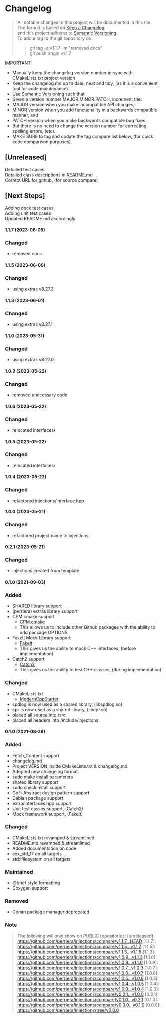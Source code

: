 # Changelog

> All notable changes to this project will be documented in this file.</br>
> The format is based on [Keep a Changelog](https://keepachangelog.com/en/1.0.0/), </br>
> and this project adheres to [Semantic Versioning](https://semver.org/spec/v2.0.0.html).</br>
> To add a tag to the git repository do:
>
> > git tag -a v1.1.7 -m "removed docs"</br>
> > git push origin v1.1.7

IMPORTANT:

- Manually keep the changelog version number in sync with CMakeLists.txt project version<br>
- Keep the changelog.md up to date, neat and tidy, (as it is a convenient tool for code maintenance).<br>
- Use [Semantic Versioning](https://semver.org/spec/v2.0.0.html) such that<br>
- Given a version number MAJOR.MINOR.PATCH, increment the:<br>
- MAJOR version when you make incompatible API changes,<br>
- MINOR version when you add functionality in a backwards compatible manner, and<br>
- PATCH version when you make backwards compatible bug fixes. <br>
- But there is no need to change the version number for correcting spelling errors, (etc).<br>
- MAKE SURE to tag and update the tag compare list below, (for quick code comparison purposes).<br>

## [Unreleased]

Detailed test cases</br>
Detailed class descriptions in README.md</br>
Correct URL for github, (for source compare)</br>

## [Next Steps]

Adding dock test cases </br>
Adding unit test cases </br>
Updated README.md accordingly</br>

#### 1.1.7 (2023-06-09)
### Changed
- removed docs

#### 1.1.5 (2023-06-09)
### Changed
- using extras v8.27.3

#### 1.1.3 (2023-06-01)
### Changed
- using extras v8.27.1

#### 1.1.0 (2023-05-31)
### Changed
- using extras v8.27.0

#### 1.0.9 (2023-05-22)
### Changed
- removed unecessary code

#### 1.0.6 (2023-05-22)
### Changed
- relocated interfaces/

#### 1.0.5 (2023-05-22)
### Changed
- relocated interfaces/

#### 1.0.4 (2023-05-22)
### Changed
- refactored injections/interface.hpp

#### 1.0.0 (2023-05-21)
### Changed
- refactored project name to injections

#### 0.2.1 (2023-05-21)
### Changed
- injections created from template

#### 0.1.0 (2021-09-03)
### Added
- SHARED library support
- (perriera) extras library support 
- CPM.cmake support
  - [CPM.cmake](https://github.com/cpm-cmake/CPM.cmake/blob/master/LICENSE)
  - This allows us to include other Github packages with the ability
    to add package OPTIONS
- FakeIt Mock Library support
  - [FakeIt](https://github.com/eranpeer/FakeIt)
  - This gives us the ability to mock C++ interfaces, (before implementation)
- Catch2 support
  - [Catch2](https://github.com/catchorg/Catch2)
  - This gives us the ability to test C++ classes, (during implementation)

### Changed

- CMakeLists.txt
  - [ModernCppStarter](https://github.com/TheLartians/ModernCppStarter/blob/master/LICENSE)
- spdlog is now used as a shared library, (libspdlog.so)
- cpr is now used as a shared library, (libcpr.so)
- placed all source into /src
- placed all headers into /include/injections

#### 0.1.0 (2021-08-26)

### Added

- Fetch_Content support
- changelog.md
- Project VERSION inside CMakeLists.txt & changelog.md
- Adopted new changelog format.
- sudo make install parameters
- shared library support
- sudo checkinstall support
- GoF: Abstract design pattern support
- Debian package support
- extra/interfaces.hpp support
- Unit test casses support, (Catch2)
- Mock framework support, (FakeIt)

### Changed

- CMakeLists.txt revamped & streamlined
- README.md revamped & streamlined
- Added documentation on code
- cxx_std_17 on all targets
- std::filesystem on all targets

### Maintained

- @brief style formatting
- Doxygen support

### Removed

- Conan package manager deprecated

### Note
> The following will only show on PUBLIC repositories:
[unreleased]: https://github.com/perriera/injections/compare/v1.1.7...HEAD
[1.1.7]: https://github.com/perriera/injections/compare/v1.1.5...v1.1.7
[1.1.5]: https://github.com/perriera/injections/compare/v1.1.3...v1.1.5
[1.1.3]: https://github.com/perriera/injections/compare/v1.0.9...v1.1.3
[1.1.0]: https://github.com/perriera/injections/compare/v1.0.9...v1.1.0
[1.0.9]: https://github.com/perriera/injections/compare/v1.0.7...v1.0.9
[1.0.7]: https://github.com/perriera/injections/compare/v1.0.6...v1.0.7
[1.0.6]: https://github.com/perriera/injections/compare/v1.0.5...v1.0.6
[1.0.5]: https://github.com/perriera/injections/compare/v1.0.4...v1.0.5
[1.0.4]: https://github.com/perriera/injections/compare/v1.0.0...v1.0.4
[1.0.0]: https://github.com/perriera/injections/compare/v0.2.1...v1.0.0
[0.2.1]: https://github.com/perriera/injections/compare/v0.1.0...v0.2.1
[0.1.0]: https://github.com/perriera/injections/compare/v0.0.0...v0.1.0
[0.0.0]: https://github.com/perriera/injections/tree/v0.0.0
